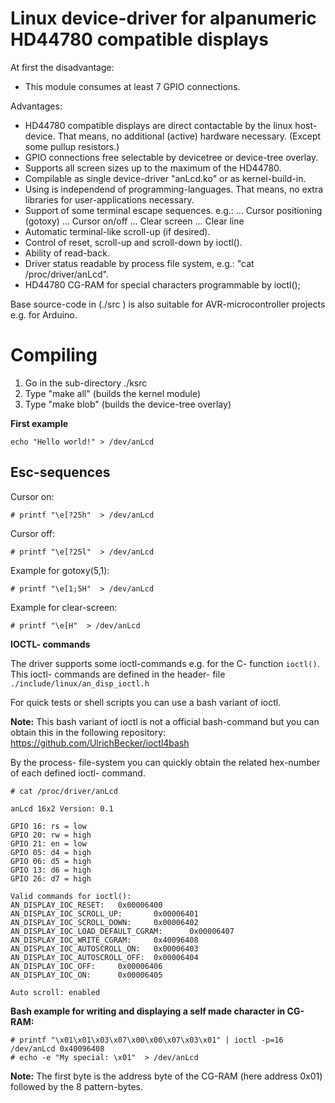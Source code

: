# Linux device-driver for alpanumeric HD44780 compatible displays

At first the disadvantage:
- This module consumes at least 7 GPIO connections.

Advantages:
- HD44780 compatible displays are direct contactable by the linux host-device.
  That means, no additional (active) hardware necessary. (Except some pullup resistors.)
- GPIO connections free selectable by devicetree or device-tree overlay.
- Supports all screen sizes up to the maximum of the HD44780.
- Compilable as single device-driver "anLcd.ko" or as kernel-build-in.
- Using is independend of programming-languages. That means, no extra libraries for
  user-applications necessary.
- Support of some terminal escape sequences. e.g.:
... Cursor positioning (gotoxy)
... Cursor on/off
... Clear screen
... Clear line
- Automatic terminal-like scroll-up (if desired).
- Control of reset, scroll-up and scroll-down by ioctl().
- Ability of read-back.
- Driver status readable by process file system, e.g.: "cat /proc/driver/anLcd".
- HD44780 CG-RAM for special characters programmable by ioctl();

Base source-code in (./src ) is also suitable for AVR-microcontroller projects
e.g. for Arduino.

# Compiling
1) Go in the sub-directory ./ksrc
2) Type "make all" (builds the kernel module)
3) Type "make blob" (builds the device-tree overlay)

**First example**
```
echo "Hello world!" > /dev/anLcd
```
## Esc-sequences
Cursor on:
```
# printf "\e[?25h"  > /dev/anLcd
```
Cursor off:
```
# printf "\e[?25l"  > /dev/anLcd
```
Example for gotoxy(5,1):
```
# printf "\e[1;5H"  > /dev/anLcd
```
Example for clear-screen:
```
# printf "\e[H"  > /dev/anLcd
```


**IOCTL- commands**

The driver supports some ioctl-commands e.g. for the C- function ```ioctl()```.
This ioctl- commands are defined in the header- file ```./include/linux/an_disp_ioctl.h```

For quick tests or shell scripts you can use a bash variant of ioctl.

**Note:** 
This bash variant of ioctl is not a official bash-command but you can obtain this in the following repository:
https://github.com/UlrichBecker/ioctl4bash

By the process- file-system you can quickly obtain the related hex-number of
each defined ioctl- command.
```
# cat /proc/driver/anLcd 
```
```
anLcd 16x2 Version: 0.1

GPIO 16: rs = low
GPIO 20: rw = high
GPIO 21: en = low
GPIO 05: d4 = high
GPIO 06: d5 = high
GPIO 13: d6 = high
GPIO 26: d7 = high

Valid commands for ioctl():
AN_DISPLAY_IOC_RESET:   0x00006400
AN_DISPLAY_IOC_SCROLL_UP:       0x00006401
AN_DISPLAY_IOC_SCROLL_DOWN:     0x00006402
AN_DISPLAY_IOC_LOAD_DEFAULT_CGRAM:      0x00006407
AN_DISPLAY_IOC_WRITE_CGRAM:     0x40096408
AN_DISPLAY_IOC_AUTOSCROLL_ON:   0x00006403
AN_DISPLAY_IOC_AUTOSCROLL_OFF:  0x00006404
AN_DISPLAY_IOC_OFF:     0x00006406
AN_DISPLAY_IOC_ON:      0x00006405

Auto scroll: enabled
```
**Bash example for writing and displaying a self made character in CG-RAM:**
```
# printf "\x01\x01\x03\x07\x00\x00\x07\x03\x01" | ioctl -p=16 /dev/anLcd 0x40096408
# echo -e "My special: \x01"  > /dev/anLcd
```
**Note:** The first byte is the address byte of the CG-RAM (here address 0x01) followed by the 8 pattern-bytes.

